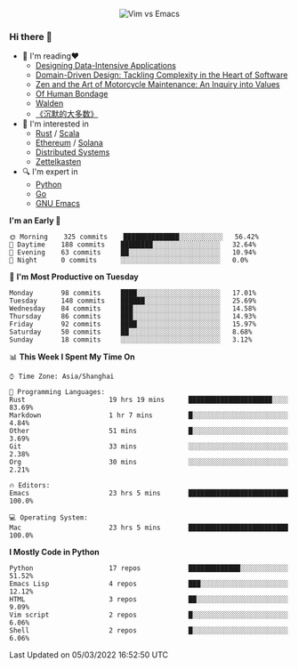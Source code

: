 <p align="center">
    <img src="https://gist.githubusercontent.com/coldnight/e696baffb094e71c96cb302118878eae/raw/40ea5053a6f66cc65f90f437e4173497da225958/banner.gif" alt="Vim vs Emacs" />
</p>

### Hi there 👋

- 📖 I'm reading❤️
    + [Designing Data-Intensive Applications](https://www.oreilly.com/library/view/designing-data-intensive-applications/9781491903063/)
    + [Domain-Driven Design: Tackling Complexity in the Heart of Software](https://www.dddcommunity.org/book/evans_2003/)
    + [Zen and the Art of Motorcycle Maintenance: An Inquiry into Values](https://en.wikipedia.org/wiki/Zen_and_the_Art_of_Motorcycle_Maintenance)
    + [Of Human Bondage](https://en.wikipedia.org/wiki/Of_Human_Bondage)
    + [Walden](https://en.wikipedia.org/wiki/Walden)
    + [《沉默的大多数》](https://en.wikipedia.org/wiki/Silent_majority)
- 🌱 I'm interested in
    + [Rust](https://www.rust-lang.org/) / [Scala](https://www.scala-lang.org/)
    + [Ethereum](https://ethereum.org/en/) / [Solana](https://solana.com/)
	+ [Distributed Systems](https://www.linuxzen.com/notes/topics/20200320174417_%E5%88%86%E5%B8%83%E5%BC%8F/)
	+ [Zettelkasten](https://www.linuxzen.com/notes/notes/20220120080920-slip_box/)
- 🔍 I'm expert in
    + [Python](https://www.python.org/)
    + [Go](https://go.dev/)
    + [GNU Emacs](https://www.gnu.org/software/emacs/)

<!--START_SECTION:waka-->
**I'm an Early 🐤** 

```text
🌞 Morning    325 commits    ██████████████░░░░░░░░░░░   56.42% 
🌆 Daytime    188 commits    ████████░░░░░░░░░░░░░░░░░   32.64% 
🌃 Evening    63 commits     ██░░░░░░░░░░░░░░░░░░░░░░░   10.94% 
🌙 Night      0 commits      ░░░░░░░░░░░░░░░░░░░░░░░░░   0.0%

```
📅 **I'm Most Productive on Tuesday** 

```text
Monday       98 commits     ████░░░░░░░░░░░░░░░░░░░░░   17.01% 
Tuesday      148 commits    ██████░░░░░░░░░░░░░░░░░░░   25.69% 
Wednesday    84 commits     ███░░░░░░░░░░░░░░░░░░░░░░   14.58% 
Thursday     86 commits     ███░░░░░░░░░░░░░░░░░░░░░░   14.93% 
Friday       92 commits     ████░░░░░░░░░░░░░░░░░░░░░   15.97% 
Saturday     50 commits     ██░░░░░░░░░░░░░░░░░░░░░░░   8.68% 
Sunday       18 commits     ░░░░░░░░░░░░░░░░░░░░░░░░░   3.12%

```


📊 **This Week I Spent My Time On** 

```text
⌚︎ Time Zone: Asia/Shanghai

💬 Programming Languages: 
Rust                     19 hrs 19 mins      █████████████████████░░░░   83.69% 
Markdown                 1 hr 7 mins         █░░░░░░░░░░░░░░░░░░░░░░░░   4.84% 
Other                    51 mins             █░░░░░░░░░░░░░░░░░░░░░░░░   3.69% 
Git                      33 mins             ░░░░░░░░░░░░░░░░░░░░░░░░░   2.38% 
Org                      30 mins             ░░░░░░░░░░░░░░░░░░░░░░░░░   2.21%

🔥 Editors: 
Emacs                    23 hrs 5 mins       █████████████████████████   100.0%

💻 Operating System: 
Mac                      23 hrs 5 mins       █████████████████████████   100.0%

```

**I Mostly Code in Python** 

```text
Python                   17 repos            █████████████░░░░░░░░░░░░   51.52% 
Emacs Lisp               4 repos             ███░░░░░░░░░░░░░░░░░░░░░░   12.12% 
HTML                     3 repos             ██░░░░░░░░░░░░░░░░░░░░░░░   9.09% 
Vim script               2 repos             █░░░░░░░░░░░░░░░░░░░░░░░░   6.06% 
Shell                    2 repos             █░░░░░░░░░░░░░░░░░░░░░░░░   6.06%

```



 Last Updated on 05/03/2022 16:52:50 UTC
<!--END_SECTION:waka-->
